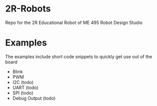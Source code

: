 # 2R-Robots
Repo for the 2R Educational Robot of ME 495 Robot Design Studio


# Examples
The examples include short code snippets to quickly get use out of the board
* Blink
* PWM
* I2C (todo)
* UART (todo)
* SPI (todo)
* Debug Output (todo)